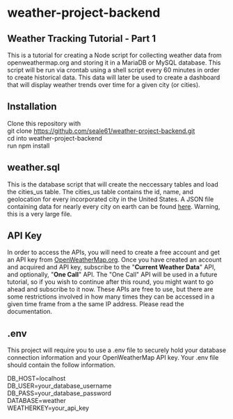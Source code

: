# weather-project-backend  
## Weather Tracking Tutorial - Part 1
This is a tutorial for creating a Node script for collecting weather data from openweathermap.org and storing it in a MariaDB or MySQL database. This script will be run via crontab using a shell script every 60 minutes in order to create historical data. This data will later be used to create a dashboard that will display weather trends over time for a given city (or cities).  

## Installation
Clone this repository with  
git clone <https://github.com/seale61/weather-project-backend.git>  
cd into weather-project-backend  
run npm install  
  
## weather.sql
This is the database script that will create the neccessary tables and load the cities_us table. The cities_us table contains the id, name, and geolocation for every incorporated city in the United States. A JSON file containing data for nearly every city on earth can be found [here](http://bulk.openweathermap.org/sample/city.list.json.gz). Warning, this is a very large file.

## API Key
In order to access the APIs, you will need to create a free account and get an API key from [OpenWeatherMap.org](https://home.openweathermap.org). Once you have created an account and acquired and API key, subscribe to the "**Current Weather Data**" API, and optionally, "**One Call**" API. The "One Call" API will be used in a future tutorial, so if you wish to continue after this round, you might want to go ahead and subscribe to it now. These APIs are free to use, but there are some restrictions involved in how many times they can be accessed in a given time frame from a the same IP address. Please read the documentation.  

## .env
This project will require you to use a .env file to securely hold your database connection information and your OpenWeatherMap API key. Your .env file should contain the follow information.
  
DB_HOST=localhost  
DB_USER=your_database_username  
DB_PASS=your_database_password  
DATABASE=weather  
WEATHERKEY=your_api_key   


